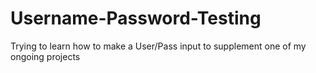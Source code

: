 # Username-Password-Testing
Trying to learn how to make a User/Pass input to supplement one of my ongoing projects
